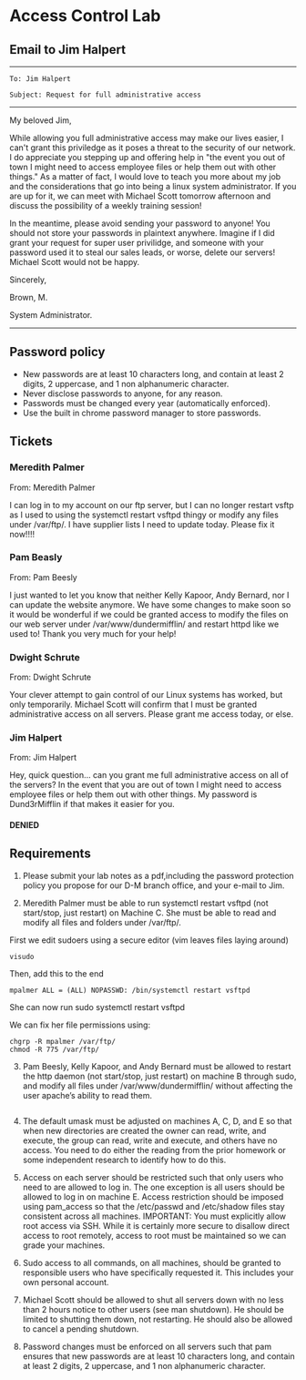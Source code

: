 # Access Control Lab

## Email to Jim Halpert

_____

    To: Jim Halpert

    Subject: Request for full administrative access
____
My beloved Jim,


While allowing you full administrative access may make our lives easier, I can't grant this priviledge as it poses a threat to the security of our network. I do appreciate you stepping up and offering help in "the event you out of town I might need to access employee files or help them out with other things." As a matter of fact, I would love to teach you more about my job and the considerations that go into being a linux system administrator. If you are up for it, we can meet with Michael Scott tomorrow afternoon and discuss the possibility of a weekly training session! 

In the meantime, please avoid sending your password to anyone! You should not store your passwords in plaintext anywhere. Imagine if I did grant your request for super user privilidge, and someone with your password used it to steal our sales leads, or worse, delete our servers! Michael Scott would not be happy.


Sincerely,

Brown, M.

System Administrator.
____


## Password policy

- New passwords are at least 10 characters long, and contain at least 2 digits, 2 uppercase, and 1 non alphanumeric character.
- Never disclose passwords to anyone, for any reason.
- Passwords must be changed every year (automatically enforced).
- Use the built in chrome password manager to store passwords.

## Tickets

### Meredith Palmer

From: Meredith Palmer

I can log in to my account on our ftp server, but I can no longer restart vsftp as I used to using the systemctl restart vsftpd thingy or modify any files under /var/ftp/.  I have supplier lists I need to update today.  Please fix it now!!!!


### Pam Beasly

From: Pam Beesly

I just wanted to let you know that neither Kelly Kapoor, Andy Bernard, nor I can update the website anymore.  We have some changes to make soon so it would be wonderful if we could be granted access to modify the files on our web server under /var/www/dundermifflin/ and restart httpd like we used to!  Thank you very much for your help!

### Dwight Schrute

From: Dwight Schrute

Your clever attempt to gain control of our Linux systems has worked, but only temporarily.  Michael Scott will confirm that I must be granted administrative access on all servers.  Please grant me access today, or else.


### Jim Halpert
From: Jim Halpert

Hey, quick question… can you grant me full administrative access on all of the servers?  In the event that you are out of town I might need to access employee files or help them out with other things.  My password is Dund3rMifflin if that makes it easier for you.

#### DENIED

## Requirements

1) Please submit your lab notes as a pdf,including the password protection policy you propose for our D-M branch office, and your e-mail to Jim.

2) Meredith Palmer must be able to run systemctl restart vsftpd (not start/stop, just restart) on Machine C.  She must be able to read and modify all files and folders under /var/ftp/.

First we edit sudoers using a secure editor (vim leaves files laying around)

```shell
visudo 
```
Then, add this to the end
```shell
mpalmer ALL = (ALL) NOPASSWD: /bin/systemctl restart vsftpd
```
She can now run sudo systemctl restart vsftpd

We can fix her file permissions using:
```shell
chgrp -R mpalmer /var/ftp/
chmod -R 775 /var/ftp/
```

3) Pam Beesly, Kelly Kapoor, and Andy Bernard must be allowed to restart the http daemon (not start/stop, just restart) on machine B through sudo, and modify all files under /var/www/dundermifflin/ without affecting the user apache’s ability to read them.

```

```

4) The default umask must be adjusted on machines A, C, D, and E so that when new directories are created the owner can read, write, and execute, the group can read, write and execute, and others have no access.  You need to do either the reading from the prior homework or some independent research to identify how to do this.

5) Access on each server should be restricted such that only users who need to are allowed to log in.  The one exception is all users should be allowed to log in on machine E.  Access restriction should be imposed using pam_access so that the /etc/passwd and /etc/shadow files stay consistent across all machines.
IMPORTANT: You must explicitly allow root access via SSH.  While it is certainly more secure to disallow direct access to root remotely, access to root must be maintained so we can grade your machines.

6) Sudo access to all commands, on all machines, should be granted to responsible users who have specifically requested it.  This includes your own personal account.

7) Michael Scott should be allowed to shut all servers down with no less than 2 hours notice to other users (see man shutdown).  He should be limited to shutting them down, not restarting.  He should also be allowed to cancel a pending shutdown.

8) Password changes must be enforced on all servers such that pam ensures that new passwords are at least 10 characters long, and contain at least 2 digits, 2 uppercase, and 1 non alphanumeric character.
